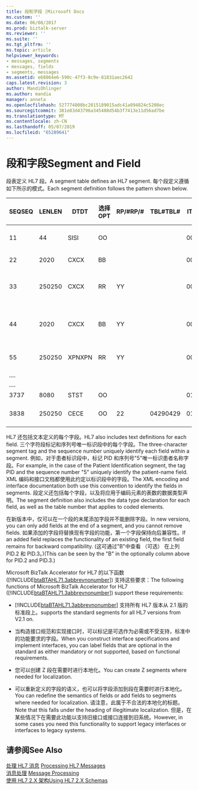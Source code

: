 ```yaml
---
title: 段和字段 |Microsoft Docs
ms.custom: ''
ms.date: 06/08/2017
ms.prod: biztalk-server
ms.reviewer: ''
ms.suite: ''
ms.tgt_pltfrm: ''
ms.topic: article
helpviewer_keywords:
- messages, segments
- messages, fields
- segments, messages
ms.assetid: e68864e6-590c-47f3-8c9e-81831aec2642
caps.latest.revision: 3
author: MandiOhlinger
ms.author: mandia
manager: anneta
ms.openlocfilehash: 527774808bc2015189015adc41a894824c5208ec
ms.sourcegitcommit: 381e83d43796a345488d54b3f7413e11d56ad7be
ms.translationtype: MT
ms.contentlocale: zh-CN
ms.lasthandoff: 05/07/2019
ms.locfileid: "65289641"
---
```

# <a name="segment-and-field"></a><span data-ttu-id="3d736-102">段和字段</span><span class="sxs-lookup"><span data-stu-id="3d736-102">Segment and Field</span></span>
<span data-ttu-id="3d736-103">段表定义 HL7 段。</span><span class="sxs-lookup"><span data-stu-id="3d736-103">A segment table defines an HL7 segment.</span></span> <span data-ttu-id="3d736-104">每个段定义遵循如下所示的模式。</span><span class="sxs-lookup"><span data-stu-id="3d736-104">Each segment definition follows the pattern shown below.</span></span>  
  
|<span data-ttu-id="3d736-105">SEQ</span><span class="sxs-lookup"><span data-stu-id="3d736-105">SEQ</span></span>|<span data-ttu-id="3d736-106">LEN</span><span class="sxs-lookup"><span data-stu-id="3d736-106">LEN</span></span>|<span data-ttu-id="3d736-107">DT</span><span class="sxs-lookup"><span data-stu-id="3d736-107">DT</span></span>|<span data-ttu-id="3d736-108">选择</span><span class="sxs-lookup"><span data-stu-id="3d736-108">OPT</span></span>|<span data-ttu-id="3d736-109">RP/#</span><span class="sxs-lookup"><span data-stu-id="3d736-109">RP/#</span></span>|<span data-ttu-id="3d736-110">TBL#</span><span class="sxs-lookup"><span data-stu-id="3d736-110">TBL#</span></span>|<span data-ttu-id="3d736-111">ITEM#</span><span class="sxs-lookup"><span data-stu-id="3d736-111">ITEM#</span></span>|<span data-ttu-id="3d736-112">元素名称</span><span class="sxs-lookup"><span data-stu-id="3d736-112">ELEMENT NAME</span></span>|  
|---------|---------|--------|---------|------------|-----------|------------|------------------|  
|<span data-ttu-id="3d736-113">1</span><span class="sxs-lookup"><span data-stu-id="3d736-113">1</span></span>|<span data-ttu-id="3d736-114">4</span><span class="sxs-lookup"><span data-stu-id="3d736-114">4</span></span>|<span data-ttu-id="3d736-115">SI</span><span class="sxs-lookup"><span data-stu-id="3d736-115">SI</span></span>|<span data-ttu-id="3d736-116">O</span><span class="sxs-lookup"><span data-stu-id="3d736-116">O</span></span>|||<span data-ttu-id="3d736-117">00104</span><span class="sxs-lookup"><span data-stu-id="3d736-117">00104</span></span>|<span data-ttu-id="3d736-118">设置 ID 的 PID</span><span class="sxs-lookup"><span data-stu-id="3d736-118">Set ID - PID</span></span>|  
|<span data-ttu-id="3d736-119">2</span><span class="sxs-lookup"><span data-stu-id="3d736-119">2</span></span>|<span data-ttu-id="3d736-120">20</span><span class="sxs-lookup"><span data-stu-id="3d736-120">20</span></span>|<span data-ttu-id="3d736-121">CX</span><span class="sxs-lookup"><span data-stu-id="3d736-121">CX</span></span>|<span data-ttu-id="3d736-122">B</span><span class="sxs-lookup"><span data-stu-id="3d736-122">B</span></span>|||<span data-ttu-id="3d736-123">00105</span><span class="sxs-lookup"><span data-stu-id="3d736-123">00105</span></span>|<span data-ttu-id="3d736-124">患者 ID</span><span class="sxs-lookup"><span data-stu-id="3d736-124">Patient ID</span></span>|  
|<span data-ttu-id="3d736-125">3</span><span class="sxs-lookup"><span data-stu-id="3d736-125">3</span></span>|<span data-ttu-id="3d736-126">250</span><span class="sxs-lookup"><span data-stu-id="3d736-126">250</span></span>|<span data-ttu-id="3d736-127">CX</span><span class="sxs-lookup"><span data-stu-id="3d736-127">CX</span></span>|<span data-ttu-id="3d736-128">R</span><span class="sxs-lookup"><span data-stu-id="3d736-128">R</span></span>|<span data-ttu-id="3d736-129">Y</span><span class="sxs-lookup"><span data-stu-id="3d736-129">Y</span></span>||<span data-ttu-id="3d736-130">00106</span><span class="sxs-lookup"><span data-stu-id="3d736-130">00106</span></span>|<span data-ttu-id="3d736-131">患者标识符列表</span><span class="sxs-lookup"><span data-stu-id="3d736-131">Patient Identifier List</span></span>|  
|<span data-ttu-id="3d736-132">4</span><span class="sxs-lookup"><span data-stu-id="3d736-132">4</span></span>|<span data-ttu-id="3d736-133">20</span><span class="sxs-lookup"><span data-stu-id="3d736-133">20</span></span>|<span data-ttu-id="3d736-134">CX</span><span class="sxs-lookup"><span data-stu-id="3d736-134">CX</span></span>|<span data-ttu-id="3d736-135">B</span><span class="sxs-lookup"><span data-stu-id="3d736-135">B</span></span>|<span data-ttu-id="3d736-136">Y</span><span class="sxs-lookup"><span data-stu-id="3d736-136">Y</span></span>||<span data-ttu-id="3d736-137">00107</span><span class="sxs-lookup"><span data-stu-id="3d736-137">00107</span></span>|<span data-ttu-id="3d736-138">备用患者 ID-PID</span><span class="sxs-lookup"><span data-stu-id="3d736-138">Alternate Patient ID - PID</span></span>|  
|<span data-ttu-id="3d736-139">5</span><span class="sxs-lookup"><span data-stu-id="3d736-139">5</span></span>|<span data-ttu-id="3d736-140">250</span><span class="sxs-lookup"><span data-stu-id="3d736-140">250</span></span>|<span data-ttu-id="3d736-141">XPN</span><span class="sxs-lookup"><span data-stu-id="3d736-141">XPN</span></span>|<span data-ttu-id="3d736-142">R</span><span class="sxs-lookup"><span data-stu-id="3d736-142">R</span></span>|<span data-ttu-id="3d736-143">Y</span><span class="sxs-lookup"><span data-stu-id="3d736-143">Y</span></span>||<span data-ttu-id="3d736-144">00108</span><span class="sxs-lookup"><span data-stu-id="3d736-144">00108</span></span>|<span data-ttu-id="3d736-145">患者的名称</span><span class="sxs-lookup"><span data-stu-id="3d736-145">Patient Name</span></span>|  
|<span data-ttu-id="3d736-146">..</span><span class="sxs-lookup"><span data-stu-id="3d736-146">..</span></span>||||||||  
|<span data-ttu-id="3d736-147">..</span><span class="sxs-lookup"><span data-stu-id="3d736-147">..</span></span>||||||||  
|<span data-ttu-id="3d736-148">37</span><span class="sxs-lookup"><span data-stu-id="3d736-148">37</span></span>|<span data-ttu-id="3d736-149">80</span><span class="sxs-lookup"><span data-stu-id="3d736-149">80</span></span>|<span data-ttu-id="3d736-150">ST</span><span class="sxs-lookup"><span data-stu-id="3d736-150">ST</span></span>|<span data-ttu-id="3d736-151">O</span><span class="sxs-lookup"><span data-stu-id="3d736-151">O</span></span>|||<span data-ttu-id="3d736-152">01541</span><span class="sxs-lookup"><span data-stu-id="3d736-152">01541</span></span>|<span data-ttu-id="3d736-153">压力</span><span class="sxs-lookup"><span data-stu-id="3d736-153">Strain</span></span>|  
|<span data-ttu-id="3d736-154">38</span><span class="sxs-lookup"><span data-stu-id="3d736-154">38</span></span>|<span data-ttu-id="3d736-155">250</span><span class="sxs-lookup"><span data-stu-id="3d736-155">250</span></span>|<span data-ttu-id="3d736-156">CE</span><span class="sxs-lookup"><span data-stu-id="3d736-156">CE</span></span>|<span data-ttu-id="3d736-157">O</span><span class="sxs-lookup"><span data-stu-id="3d736-157">O</span></span>|<span data-ttu-id="3d736-158">2</span><span class="sxs-lookup"><span data-stu-id="3d736-158">2</span></span>|<span data-ttu-id="3d736-159">0429</span><span class="sxs-lookup"><span data-stu-id="3d736-159">0429</span></span>|<span data-ttu-id="3d736-160">01542</span><span class="sxs-lookup"><span data-stu-id="3d736-160">01542</span></span>|<span data-ttu-id="3d736-161">生产类代码</span><span class="sxs-lookup"><span data-stu-id="3d736-161">Production Class Code</span></span>|  
  
 <span data-ttu-id="3d736-162">HL7 还包括文本定义的每个字段。</span><span class="sxs-lookup"><span data-stu-id="3d736-162">HL7 also includes text definitions for each field.</span></span> <span data-ttu-id="3d736-163">三个字符段标记和序列号唯一标识段中的每个字段。</span><span class="sxs-lookup"><span data-stu-id="3d736-163">The three-character segment tag and the sequence number uniquely identify each field within a segment.</span></span> <span data-ttu-id="3d736-164">例如，对于患者标识段中，标记 PID 和序列号"5"唯一标识患者名称字段。</span><span class="sxs-lookup"><span data-stu-id="3d736-164">For example, in the case of the Patient Identification segment, the tag PID and the sequence number "5" uniquely identify the patient-name field.</span></span> <span data-ttu-id="3d736-165">XML 编码和接口文档都使用此约定以标识段中的字段。</span><span class="sxs-lookup"><span data-stu-id="3d736-165">The XML encoding and interface documentation both use this convention to identify the fields in segments.</span></span> <span data-ttu-id="3d736-166">段定义还包括每个字段，以及将应用于编码元素的表数的数据类型声明。</span><span class="sxs-lookup"><span data-stu-id="3d736-166">The segment definition also includes the data type declaration for each field, as well as the table number that applies to coded elements.</span></span>  
  
 <span data-ttu-id="3d736-167">在新版本中，仅可以在一个段的末尾添加字段并不能删除字段。</span><span class="sxs-lookup"><span data-stu-id="3d736-167">In new versions, you can only add fields at the end of a segment, and you cannot remove fields.</span></span> <span data-ttu-id="3d736-168">如果添加的字段将替换现有字段的功能，第一个字段保持向后兼容性。</span><span class="sxs-lookup"><span data-stu-id="3d736-168">If an added field replaces the functionality of an existing field, the first field remains for backward compatibility.</span></span> <span data-ttu-id="3d736-169">(这可通过"B"中查看 （可选） 在上列 PID.2 和 PID.3。)</span><span class="sxs-lookup"><span data-stu-id="3d736-169">(This can be seen by the "B" in the optionally column above for PID.2 and PID.3.)</span></span>  
  
 <span data-ttu-id="3d736-170">Microsoft BizTalk Accelerator for HL7 的以下函数 ([!INCLUDE[btaBTAHL71.3abbrevnonumber](../../includes/btabtahl71-3abbrevnonumber-md.md)]) 支持这些要求：</span><span class="sxs-lookup"><span data-stu-id="3d736-170">The following functions of Microsoft BizTalk Accelerator for HL7 ([!INCLUDE[btaBTAHL71.3abbrevnonumber](../../includes/btabtahl71-3abbrevnonumber-md.md)]) support these requirements:</span></span>  
  
- [!INCLUDE[btaBTAHL71.3abbrevnonumber](../../includes/btabtahl71-3abbrevnonumber-md.md)] <span data-ttu-id="3d736-171">支持所有 HL7 版本从 2.1 版的标准段上。</span><span class="sxs-lookup"><span data-stu-id="3d736-171">supports the standard segments for all HL7 versions from V2.1 on.</span></span>  
  
- <span data-ttu-id="3d736-172">当构造接口规范和实现接口时，可以标记是可选作为必需或不受支持，标准中的功能要求的字段。</span><span class="sxs-lookup"><span data-stu-id="3d736-172">When you construct interface specifications and implement interfaces, you can label fields that are optional in the standard as either mandatory or not supported, based on functional requirements.</span></span>  
  
- <span data-ttu-id="3d736-173">您可以创建 Z 段在需要时进行本地化。</span><span class="sxs-lookup"><span data-stu-id="3d736-173">You can create Z segments where needed for localization.</span></span>  
  
- <span data-ttu-id="3d736-174">可以重新定义的字段的语义，也可以将字段添加到段在需要时进行本地化。</span><span class="sxs-lookup"><span data-stu-id="3d736-174">You can redefine the semantics of fields or add fields to segments where needed for localization.</span></span> <span data-ttu-id="3d736-175">请注意，此属于不合法的本地化的标题。</span><span class="sxs-lookup"><span data-stu-id="3d736-175">Note that this falls under the heading of illegitimate localization.</span></span> <span data-ttu-id="3d736-176">但是，在某些情况下在需要此功能以支持旧接口或接口连接到旧系统。</span><span class="sxs-lookup"><span data-stu-id="3d736-176">However, in some cases you need this functionality to support legacy interfaces or interfaces to legacy systems.</span></span>  
  
## <a name="see-also"></a><span data-ttu-id="3d736-177">请参阅</span><span class="sxs-lookup"><span data-stu-id="3d736-177">See Also</span></span>  
 <span data-ttu-id="3d736-178">[处理 HL7 消息](../../adapters-and-accelerators/accelerator-hl7/processing-hl7-messages.md) </span><span class="sxs-lookup"><span data-stu-id="3d736-178">[Processing HL7 Messages](../../adapters-and-accelerators/accelerator-hl7/processing-hl7-messages.md) </span></span>  
 <span data-ttu-id="3d736-179">[消息处理](../../adapters-and-accelerators/accelerator-hl7/message-processing.md) </span><span class="sxs-lookup"><span data-stu-id="3d736-179">[Message Processing](../../adapters-and-accelerators/accelerator-hl7/message-processing.md) </span></span>  
 [<span data-ttu-id="3d736-180">使用 HL7 2.X 架构</span><span class="sxs-lookup"><span data-stu-id="3d736-180">Using HL7 2.X Schemas</span></span>](../../adapters-and-accelerators/accelerator-hl7/using-hl7-2-x-schemas.md)